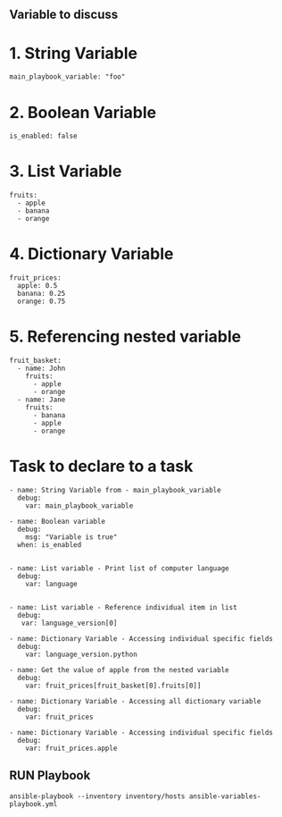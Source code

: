 
## Variable to discuss

# 1. String Variable
    main_playbook_variable: "foo"


# 2. Boolean Variable
    
    is_enabled: false
    

# 3. List Variable
    
    fruits:
      - apple
      - banana
      - orange
    
# 4. Dictionary Variable
    
    fruit_prices:
      apple: 0.5
      banana: 0.25
      orange: 0.75
    

 # 5. Referencing nested variable
    
    
    fruit_basket:
      - name: John
        fruits:
          - apple
          - orange
      - name: Jane
        fruits:
          - banana
          - apple
          - orange
    

 



# Task to declare to a task 


    - name: String Variable from - main_playbook_variable
      debug:
        var: main_playbook_variable 

    - name: Boolean variable
      debug:
        msg: "Variable is true"
      when: is_enabled
     

    - name: List variable - Print list of computer language
      debug:
        var: language
     

    - name: List variable - Reference individual item in list
      debug:
       var: language_version[0]
     
    - name: Dictionary Variable - Accessing individual specific fields
      debug:
        var: language_version.python

    - name: Get the value of apple from the nested variable
      debug:
        var: fruit_prices[fruit_basket[0].fruits[0]]

    - name: Dictionary Variable - Accessing all dictionary variable
      debug:
        var: fruit_prices

    - name: Dictionary Variable - Accessing individual specific fields
      debug:
        var: fruit_prices.apple




## RUN Playbook

```
ansible-playbook --inventory inventory/hosts ansible-variables-playbook.yml

```

